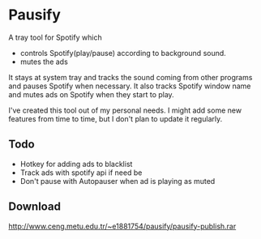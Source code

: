 # Pausify

A tray tool for Spotify which
* controls Spotify(play/pause) according to background sound.
* mutes the ads

It stays at system tray and tracks the sound coming from other programs and pauses Spotify when necessary. It also tracks Spotify window name and mutes ads on Spotify when they start to play.

I've created this tool out of my personal needs. I might add some new features from time to time, but I don't plan to update it regularly.

## Todo
* Hotkey for adding ads to blacklist
* Track ads with spotify api if need be
* Don't pause with Autopauser when ad is playing as muted

## Download
http://www.ceng.metu.edu.tr/~e1881754/pausify/pausify-publish.rar
